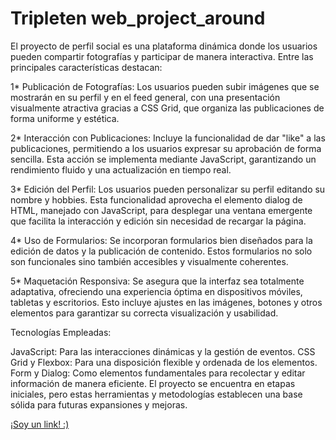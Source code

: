 # Tripleten web_project_around

El proyecto de perfil social es una plataforma dinámica donde los usuarios pueden compartir fotografías y participar de manera interactiva. Entre las principales características destacan:

1* Publicación de Fotografías: Los usuarios pueden subir imágenes que se mostrarán en su perfil y en el feed general, con una presentación visualmente atractiva gracias a CSS Grid, que organiza las publicaciones de forma uniforme y estética.

2* Interacción con Publicaciones: Incluye la funcionalidad de dar "like" a las publicaciones, permitiendo a los usuarios expresar su aprobación de forma sencilla. Esta acción se implementa mediante JavaScript, garantizando un rendimiento fluido y una actualización en tiempo real.

3* Edición del Perfil: Los usuarios pueden personalizar su perfil editando su nombre y hobbies. Esta funcionalidad aprovecha el elemento dialog de HTML, manejado con JavaScript, para desplegar una ventana emergente que facilita la interacción y edición sin necesidad de recargar la página.

4* Uso de Formularios: Se incorporan formularios bien diseñados para la edición de datos y la publicación de contenido. Estos formularios no solo son funcionales sino también accesibles y visualmente coherentes.

5* Maquetación Responsiva: Se asegura que la interfaz sea totalmente adaptativa, ofreciendo una experiencia óptima en dispositivos móviles, tabletas y escritorios. Esto incluye ajustes en las imágenes, botones y otros elementos para garantizar su correcta visualización y usabilidad.

Tecnologías Empleadas:

JavaScript: Para las interacciones dinámicas y la gestión de eventos.
CSS Grid y Flexbox: Para una disposición flexible y ordenada de los elementos.
Form y Dialog: Como elementos fundamentales para recolectar y editar información de manera eficiente.
El proyecto se encuentra en etapas iniciales, pero estas herramientas y metodologías establecen una base sólida para futuras expansiones y mejoras.


[¡Soy un link! :)](https://github.com/MauriDan1226/web_project_around-main)